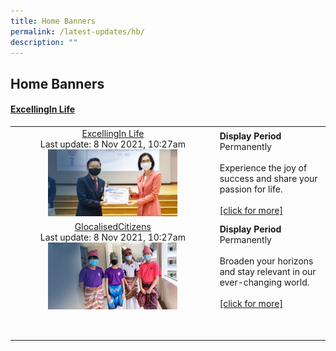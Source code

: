 ```yaml
---
title: Home Banners
permalink: /latest-updates/hb/
description: ""
---
```

## Home Banners

#### [ExcellingIn Life](/the-huayi-experience/stud-ss/)

|  |  |
|:---:|---|
|  [ExcellingIn Life](/the-huayi-experience/stud-ss/)<br>Last update: 8 Nov 2021, 10:27am<br><img src="/images/d00e1b985_468.jpg" style="width:66%"> | **Display Period**<br>Permanently<br><br>Experience the joy of success and share your passion for life.<br><br>[\[click for more\]](/the-huayi-experience/stud-ss/) |
| [GlocalisedCitizens](/the-huayi-experience/csp/)<br>Last update: 8 Nov 2021, 10:27am<br><img src="/images/37f2119ca_469.jpg" style="width:66%"> | **Display Period**<br>Permanently<br><br>Broaden your horizons and stay relevant in our ever-changing world.<br><br>[\[click for more\]](/the-huayi-experience/csp/) |
|  |  |
|  |  |
|  |  |
|  |  |
|  |  |
|  |  |
|  |  |
|  |  |